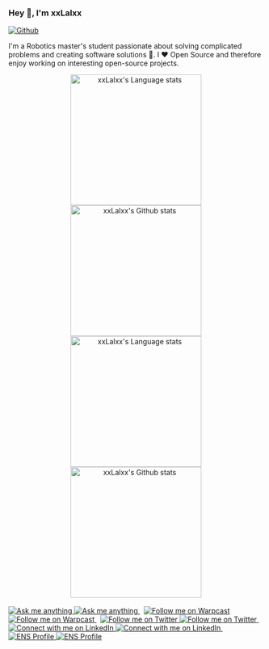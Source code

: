 ### Hey 👋, I'm xxLalxx

[![Github](https://img.shields.io/github/followers/xxLalxx?label=Follow&style=social)](https://github.com/xxLalxx)

I'm a Robotics master's student passionate about solving complicated problems and creating software solutions :robot:. I :heart: Open Source and therefore enjoy working on interesting open-source projects.

<!-- Light Mode -->
<div align="center"> 
<a href="https://github.com/anuraghazra/github-readme-stats#gh-light-mode-only">

<img height=259 src="https://github-readme-stats-git-masterrstaa-rickstaa.vercel.app/api/top-langs/?username=xxLalxx&layout=compact&langs_count=12&hide_border=true&role=owner,collaborator&theme=default#gh-light-mode-only" alt="xxLalxx's Language stats" />
</a>
<a href="https://github.com/anuraghazra/github-readme-stats#gh-light-mode-only">
<img height=259 src="https://github-readme-stats-git-masterrstaa-rickstaa.vercel.app/api?username=xxLalxx&show_icons=true&line_height=28&hide_border=true&card_width=347&include_all_commits=true&role=owner,collaborator&show=reviews,discussions_answered&rank_icon=percentile&exclude_repo=github-readme-stats&theme=default#gh-light-mode-only" alt="xxLalxx's Github stats" />
</a>
</div>

<!-- Dark Mode -->
<div align="center"> 
<a href="https://github.com/anuraghazra/github-readme-stats#gh-dark-mode-only">
<img height=259 src="https://github-readme-stats-git-masterrstaa-rickstaa.vercel.app/api/top-langs/?username=xxLalxx&layout=compact&langs_count=12&hide_border=true&role=owner,collaborator&theme=dark&bg_color=000000#gh-dark-mode-only" alt="xxLalxx's Language stats" />
</a>
<a href="https://github.com/anuraghazra/github-readme-stats#gh-dark-mode-only">
<img height=259 src="https://github-readme-stats-git-masterrstaa-rickstaa.vercel.app/api?username=xxLalxx&show_icons=true&line_height=28&hide_border=true&card_width=347&include_all_commits=true&role=owner,collaborator&show=reviews,discussions_answered&rank_icon=percentile&exclude_repo=github-readme-stats&theme=dark&bg_color=000000#gh-dark-mode-only" alt="xxLalxx's Github stats" />
</a>
</div>

<br/>

<!-- Social button 1 -->
<!-- Light Mode -->
<a href="https://t.me/xxLalxx#gh-light-mode-only">
<img src="https://img.shields.io/badge/message-%40xxLalxx-1DA1F2?style=for-the-badge&logo=telegram&labelColor=000&color=3572A5#gh-light-mode-only" alt="Ask me anything">
</a>
<!-- Dark Mode -->
<a href="https://t.me/xxLalxx#gh-dark-mode-only">
<img src="https://img.shields.io/badge/message-%40xxLalxx-1DA1F2?style=for-the-badge&logo=telegram&labelColor=000&color=FFF#gh-dark-mode-only" alt="Ask me anything">
</a>
&nbsp;
<!-- Social button 2 -->
<!-- Light Mode -->
<a href="https://warpcast.com/xxLalxx.eth#gh-light-mode-only">
<img src="https://img.shields.io/badge/follow-%40xxLalxx-1DA1F2?style=for-the-badge&logo=farcaster&labelColor=000&color=3572A5#gh-light-mode-only" alt="Follow me on Warpcast">
</a>
<!-- Dark Mode -->
<a href="https://warpcast.com/xxLalxx.eth#gh-dark-mode-only">
<img src="https://img.shields.io/badge/follow-%40xxLalxx-1DA1F2?style=for-the-badge&logo=farcaster&labelColor=000&color=FFF#gh-dark-mode-only" alt="Follow me on Warpcast">
</a>
&nbsp;
<!-- Social button 3 -->
<!-- Light Mode -->
<a href="https://twitter.com/intent/follow?screen_name=xxLalxx#gh-light-mode-only">
<img src="https://img.shields.io/badge/follow-%40xxLalxx-1DA1F2?style=for-the-badge&logo=x&labelColor=000&color=3572A5#gh-light-mode-only" alt="Follow me on Twitter">
</a>
<!-- Dark Mode -->
<a href="https://twitter.com/intent/follow?screen_name=xxLalxx#gh-dark-mode-only">
<img src="https://img.shields.io/badge/follow-%40xxLalxx-1DA1F2?style=for-the-badge&logo=x&labelColor=000&color=FFF#gh-dark-mode-only" alt="Follow me on Twitter">
</a>
&nbsp;
<!-- Social button 4 -->
<!-- Light Mode -->
<a href="https://www.linkedin.com/in/xxLalxx#gh-light-mode-only">
<img src="https://img.shields.io/badge/LinkedIn-3572A5?style=for-the-badge&logo=linkedin&logoColor=white#gh-light-mode-only" alt="Connect with me on LinkedIn">
</a>
<!-- Dark Mode -->
<a href="https://www.linkedin.com/in/xxLalxx#gh-dark-mode-only">
<img src="https://img.shields.io/badge/LinkedIn-ffffff?style=for-the-badge&logo=linkedin&logoColor=0690FA#gh-dark-mode-only" alt="Connect with me on LinkedIn">
</a>
&nbsp;
<!-- Social button 5 -->
<!-- Light Mode -->
<a href="https://app.ens.domains/xxLalxx.eth#gh-light-mode-only">
<img src="https://img.shields.io/badge/xxLalxx.eth-3572A5?style=for-the-badge&logo=ethereum&logoColor=white#gh-light-mode-only" alt="ENS Profile">
</a>
<!-- Dark Mode -->
<a href="https://app.ens.domains/xxLalxx.eth#gh-dark-mode-only">
<img src="https://img.shields.io/badge/xxLalxx.eth-ffffff?style=for-the-badge&logo=ethereum&logoColor=black#gh-dark-mode-only" alt="ENS Profile">
</a>

</div>
